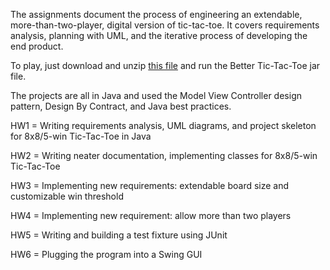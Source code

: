 The assignments document the process of engineering an extendable, more-than-two-player, digital version of tic-tac-toe. It covers requirements analysis, planning with UML, and the iterative process of developing the end product. 

To play, just download and unzip [this file](http://www.jeffblack.info/demos/Better%20Tic%20Tac%20Toe.7z) and run the Better Tic-Tac-Toe jar file. 

The projects are all in Java and used the Model View Controller design pattern, Design By Contract, and Java best practices.

HW1 = Writing requirements analysis, UML diagrams, and project skeleton for 8x8/5-win Tic-Tac-Toe in Java

HW2 = Writing neater documentation, implementing classes for 8x8/5-win Tic-Tac-Toe

HW3 = Implementing new requirements: extendable board size and customizable win threshold

HW4 = Implementing new requirement: allow more than two players

HW5 = Writing and building a test fixture using JUnit

HW6 = Plugging the program into a Swing GUI
